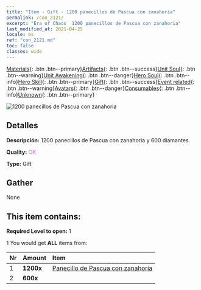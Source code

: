 ```yaml
---
title: "Item - Gift - 1200 panecillos de Pascua con zanahoria"
permalink: /con_2121/
excerpt: "Era of Chaos  1200 panecillos de Pascua con zanahoria"
last_modified_at: 2021-04-25
locale: es
ref: "con_2121.md"
toc: false
classes: wide
---
```

 [Materials](/ItemsES/){: .btn .btn--primary}[Artifacts](/ItemsES/Artifacts/){: .btn .btn--success}[Unit Soul](/ItemsES/UnitSoul/){: .btn .btn--warning}[Unit Awakening](/ItemsES/UnitAwakening/){: .btn .btn--danger}[Hero Soul](/ItemsES/HeroSoul/){: .btn .btn--info}[Hero Skill](/ItemsES/HeroSkill/){: .btn .btn--primary}[Gift](/ItemsES/Gift/){: .btn .btn--success}[Event related](/ItemsES/Events/){: .btn .btn--warning}[Avatars](/ItemsES/Avatars/){: .btn .btn--danger}[Consumables](/ItemsES/Consumables/){: .btn .btn--info}[Unknown](/ItemsES/Unknown/){: .btn .btn--primary}

 ![1200 panecillos de Pascua con zanahoria](/images/t/i_907588.png)

## Detalles
 **Descripción:** 1200 panecillos de Pascua con zanahoria y 600 diamantes.

 **Quality:** <span style="color: #DA70D6">OK</span>

 **Type:** Gift

## Gather

  None

## This item contains:

 **Required Level to open:** 1

 1 You would get **ALL** items  from:

  | Nr | Amount |     Item    |
  |:---|:-------|:------------|
  | 1 |  **1200x** | [Panecillo de Pascua con zanahoria](/ItemsES/con_2119/) |  | 
  | 2 |  **600x** | <i class="fas fa-gem"/> |  | 

